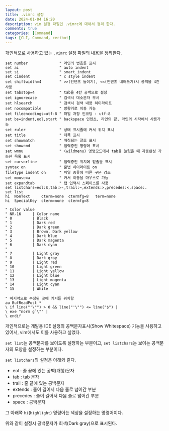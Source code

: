```yaml
---
layout: post
title: .vimrc 설정
date: 2024-01-04 16:20
description: vim 설정 파일인 .vimrc에 대해서 정리 한다.
comments: true
categories: [Command]
tags: [CLI, Command, certbot]
---
```


개인적으로 사용하고 있는 `.vimrc` 설정 파일의 내용을 정리한다.
```vimrc
set number              " 라인의 번호를 표시
set ai                  " auto indent
set si                  " smart indent
set cindent             " c style indent
set shiftwidth=4        " >>(인덴츠 들이기), <<(인덴츠 내어쓰기)시 공백을 4칸 사용
set tabstop=4           " tab을 4칸 공백으로 설정
set ignorecase          " 검색시 대소문자 무시
set hlsearch            " 검색시 검색 내용 하이라이트
set nocompatible        " 방향키로 이동 가능
set fileencodings=utf-8 " 파일 저장 인코딩 : utf-8
set bs=indent,eol,start " backspace 인덴츠, 라인의 끝, 라인의 시작에서 사용가능
set ruler               " 상태 표시줄에 커서 위치 표시
set title               " 제목 표시
set showmatch           " 매칭되는 괄호 표시
set showcmd             " 입력중인 명령어 표시
set wmnu                " (wildmenu) 명령모드에서 tab을 눌렀을 때 자동완성 가능한 목록 표시
set cursorline          " 입력중인 위치에 밑줄을 표시
syntax on               " 문법 하이라이트 on
filetype indent on      " 파일 종류에 따른 구문 강조
set mouse=a             " 커서 이동을 마우스로 가능
set expandtab           " 탭 입력시 스페이스를 사용
set listchars=eol:$,tab:>-,trail:~,extends:>,precedes:<,space:.
set list
hi  NonText     cterm=none  ctermfg=8   term=none
hi  SpecialKey  cterm=none  ctermfg=8

" Color value
" NR-16     | Color name
" 0         | Black
" 1         | Dark red
" 2         | Dark green
" 3         | Brown, Dark yellow
" 4         | Dark blue
" 5         | Dark magenta
" 6         | Dark cyan
"
" 7         | Light gray
" 8         | Dark gray
" 9         | Light red
" 10        | Light green
" 11        | Light yellow
" 12        | Light blue
" 13        | Light magenta
" 14        | Light cyan
" 15        | White

" 마지막으로 수정된 곳에 커서를 위치함
au BufReadPost *
\ if line("'\"") > 0 && line("'\"") <= line("$") |
\ exe "norm g`\"" |
\ endif
```

개인적으로는 개발용 IDE 설정의 공백문자표시(Show Whitespace) 기능을 사용하고 있어서, vim에서도 이를 사용하고 싶었다. 

`set list`는 공백문자를 보이도록 설정하는 부분이고, `set listchars`는 보이는 공백문자의 모양을 설정하는 부분이다. 

`set listchars`의 설정은 아래와 같다.
- eol : 줄 끝에 있는 공백(개행)문자
- tab : tab 문자
- trail : 줄 끝에 있는 공백문자
- extends : 줄이 길어서 다음 줄로 넘어간 부분
- precedes : 줄이 길어서 다음 줄로 넘어간 부분
- space : 공백문자

그 아래쪽 `hi`(`highlight`) 명령어는 색상을 설정하는 명령어이다. 

위와 같이 설정시 공백문자가 회색(Dark gray)으로 표시된다.